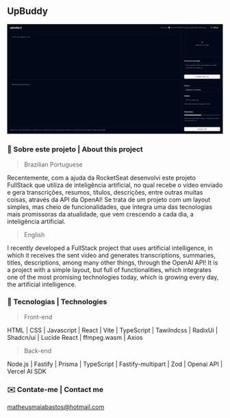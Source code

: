 ## UpBuddy
![Project preview](Preview.png)

### 📝 Sobre este projeto | About this project
>Brazilian Portuguese

Recentemente, com a ajuda da RocketSeat desenvolvi este projeto FullStack que utiliza de inteligência artificial, no qual recebe o vídeo enviado e gera transcrições, resumos, títulos, descrições, entre outras muitas coisas, através da API da OpenAI!
Se trata de um projeto com um layout simples, mas cheio de funcionalidades, que integra uma das tecnologias mais promissoras da atualidade, que vem crescendo a cada dia, a inteligência artificial.

>English

I recently developed a FullStack project that uses artificial intelligence, in which it receives the sent video and generates transcriptions, summaries, titles, descriptions, among many other things, through the OpenAI API!
It is a project with a simple layout, but full of functionalities, which integrates one of the most promising technologies today, which is growing every day, the artificial intelligence.

### 📡 Tecnologias | Technologies
>Front-end

 HTML | CSS | Javascript | React | Vite | TypeScript | Tawilndcss | RadixUi | Shadcn/ui | Lucide React | ffmpeg.wasm | Axios

>Back-end

Node.js | Fastify | Prisma | TypeScript | Fastify-multipart | Zod | Openai API | Vercel AI SDK

### ✉️ Contate-me | Contact me 
matheusmaiabastos@hotmail.com
